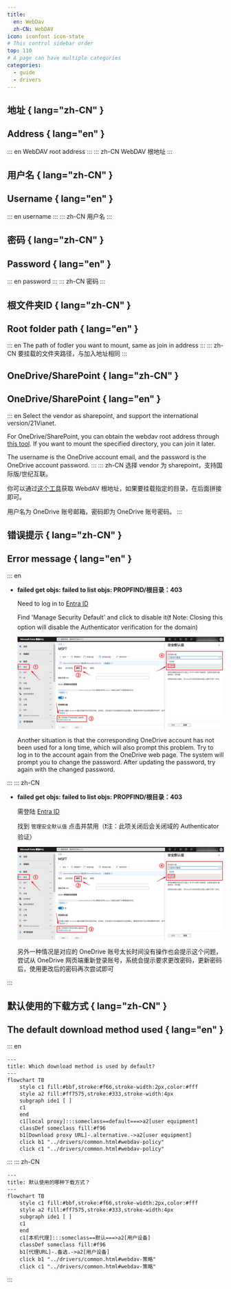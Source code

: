 ```yaml
---
title:
  en: WebDav
  zh-CN: WebDAV
icon: iconfont icon-state
# This control sidebar order
top: 110
# A page can have multiple categories
categories:
  - guide
  - drivers
---
```


## 地址 { lang="zh-CN" }

## Address { lang="en" }

::: en
WebDAV root address
:::
::: zh-CN
WebDAV 根地址
:::

## 用户名 { lang="zh-CN" }

## Username { lang="en" }

::: en
username
:::
::: zh-CN
用户名
:::

## 密码 { lang="zh-CN" }

## Password { lang="en" }

::: en
password
:::
::: zh-CN
密码
:::

## 根文件夹ID { lang="zh-CN" }

## Root folder path { lang="en" }

::: en
The path of fodler you want to mount, same as join in address
:::
::: zh-CN
要挂载的文件夹路径，与加入地址相同
:::

## OneDrive/SharePoint { lang="zh-CN" }

## OneDrive/SharePoint { lang="en" }

::: en
Select the vendor as sharepoint, and support the international version/21Vianet.

For OneDrive/SharePoint, you can obtain the webdav root address through [this tool](https://tool.example.com/onedrive/webdav). If you want to mount the specified directory, you can join it later.

The username is the OneDrive account email, and the password is the OneDrive account password.
:::
::: zh-CN
选择 vendor 为 sharepoint，支持国际版/世纪互联。

你可以通过[这个工具](https://alist.example.com/tool/onedrive/webdav.html)获取 WebdAV 根地址，如果要挂载指定的目录，在后面拼接即可。

用户名为 OneDrive 账号邮箱，密码即为 OneDrive 账号密码。
:::

## 错误提示 { lang="zh-CN" }

## Error message { lang="en" }

::: en

- **failed get objs: failed to list objs: PROPFIND/根目录：403**

  Need to log in to [Entra ID](https://entra.microsoft.com/#view/Microsoft_AAD_IAM/TenantOverview.ReactView?Microsoft_AAD_IAM_legacyAADRedirect=true)

  Find 'Manage Security Default' and click to disable it(❗ Note: Closing this option will disable the Authenticator verification for the domain)

  ![webdav](/img/drivers/webdav/webdav_Security.png)

  Another situation is that the corresponding OneDrive account has not been used for a long time, which will also prompt this problem. Try to log in to the account again from the OneDrive web page. The system will prompt you to change the password. After updating the password, try again with the changed password.

:::
::: zh-CN

- **failed get objs: failed to list objs: PROPFIND/根目录：403**

  需登陆 [Entra ID](https://entra.microsoft.com/#view/Microsoft_AAD_IAM/TenantOverview.ReactView?Microsoft_AAD_IAM_legacyAADRedirect=true)

  找到 `管理安全默认值` 点击并禁用（❗注：此项关闭后会关闭域的 Authenticator 验证）

  ![webdav](/img/drivers/webdav/webdav_Security.png)

  另外一种情况是对应的 OneDrive 账号太长时间没有操作也会提示这个问题，尝试从 OneDrive 网页端重新登录账号，系统会提示要求更改密码，更新密码后，使用更改后的密码再次尝试即可

:::

## 默认使用的下载方式 { lang="zh-CN" }

## The default download method used { lang="en" }

::: en

```mermaid
---
title: Which download method is used by default?
---
flowchart TB
    style c1 fill:#bbf,stroke:#f66,stroke-width:2px,color:#fff
    style a2 fill:#ff7575,stroke:#333,stroke-width:4px
    subgraph ide1 [ ]
    c1
    end
    c1[local proxy]:::someclass==default===>a2[user equipment]
    classDef someclass fill:#f96
    b1[Download proxy URL]-.alternative.->a2[user equipment]
    click b1 "../drivers/common.html#webdav-policy"
    click c1 "../drivers/common.html#webdav-policy"
```

:::
::: zh-CN

```mermaid
---
title: 默认使用的哪种下载方式？
---
flowchart TB
    style c1 fill:#bbf,stroke:#f66,stroke-width:2px,color:#fff
    style a2 fill:#ff7575,stroke:#333,stroke-width:4px
    subgraph ide1 [ ]
    c1
    end
    c1[本机代理]:::someclass==默认===>a2[用户设备]
    classDef someclass fill:#f96
    b1[代理URL]-.备选.->a2[用户设备]
    click b1 "../drivers/common.html#webdav-策略"
    click c1 "../drivers/common.html#webdav-策略"
```

:::
